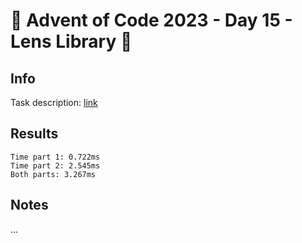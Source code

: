 # 🎄 Advent of Code 2023 - Day 15 - Lens Library 🎄

## Info

Task description: [link](https://adventofcode.com/2023/day/15)

## Results

```
Time part 1: 0.722ms
Time part 2: 2.545ms
Both parts: 3.267ms
```

## Notes

...
